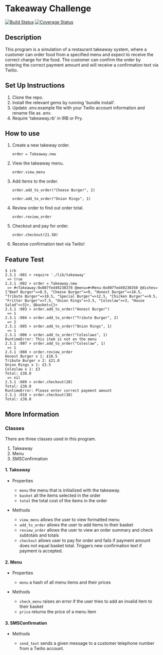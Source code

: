 # Takeaway Challenge
[![Build Status](https://travis-ci.org/lsewilson/takeaway-challenge.svg?branch=master)](https://travis-ci.org/lsewilson/takeaway-challenge)
[![Coverage Status](https://coveralls.io/repos/github/lsewilson/takeaway-challenge/badge.svg?branch=master)](https://coveralls.io/github/lsewilson/takeaway-challenge?branch=master)

## Description

This program is a simulation of a restaurant takeaway system, where a customer can order food from a specified menu and expect to receive the correct charge for the food.
The customer can confirm the order by entering the correct payment amount and will receive a confirmation text via Twilio.

## Set Up Instructions

1. Clone the repo.
2. Install the relevant gems by running 'bundle install'.
3. Update .env.example file with your Twilio account information and rename file as .env.
4. Require 'takeaway.rb' in IRB or Pry.

## How to use

1. Create a new takeway order.

    `order = Takeaway.new`

2. View the takeaway menu.

    `order.view_menu`

3. Add items to the order.

    `order.add_to_order("Cheese Burger", 2)`

    `order.add_to_order("Onion Rings", 1)`

4. Review order to find out order total.

    `order.review_order`

5. Checkout and pay for order.

    `order.checkout(21.50)`

6. Receive confirmation text via Twilio!

## Feature Test

```
$ irb
2.3.1 :001 > require './lib/takeaway'
 => true
2.3.1 :002 > order = Takeaway.new
 => #<Takeaway:0x007fed49230378 @menu=#<Menu:0x007fed49230350 @dishes={"Beef Burger"=>8.5, "Cheese Burger"=>9, "Honest Burger"=>10.5, "Tribute Burger"=>10.5, "Special Burger"=>12.5, "Chicken Burger"=>9.5, "Fritter Burger"=>7.5, "Onion Rings"=>3.5, "Coleslaw"=>3, "House Salad"=>3}>, @basket={}>
2.3.1 :003 > order.add_to_order("Honest Burger")
 => 1
2.3.1 :004 > order.add_to_order("Tribute Burger", 2)
 => 2
2.3.1 :005 > order.add_to_order("Onion Rings", 1)
 => 1
2.3.1 :006 > order.add_to_order("Coleslaws", 1)
RuntimeError: This item is not on the menu
2.3.1 :007 > order.add_to_order("Coleslaw", 1)
 => 1
2.3.1 :008 > order.review_order
Honest Burger x 1: £10.5
Tribute Burger x 2: £21.0
Onion Rings x 1: £3.5
Coleslaw x 1: £3
Total: £38.0
 => nil
2.3.1 :009 > order.checkout(28)
Total: £38.0
RuntimeError: Please enter correct payment amount
2.3.1 :010 > order.checkout(38)
Total: £38.0
```


## More Information

### Classes

There are three classes used in this program.

1. Takeaway
2. Menu
3. SMSConfirmation

#### 1. Takeaway

* Properties

  * `menu` the menu that is initialized with the takeaway.
  * `basket` all the items selected in the order
  * `total` the total cost of the items in the order

* Methods

  * `view_menu` allows the user to view formatted menu
  * `add_to_order` allows the user to add items to their basket
  * `review_order` allows the user to view an order summary and check subtotals and totals
  * `checkout` allows user to pay for order and fails if payment amount does not equal basket total. Triggers new confirmation text if payment is accepted.

#### 2. Menu

* Properties

  * `menu` a hash of all menu items and their prices

* Methods

  * `check_menu` raises an error if the user tries to add an invalid item to their basket
  * `price` returns the price of a menu item

#### 3. SMSConfirmation

* Methods

  * `send_text` sends a given message to a customer telephone number from a Twilio account.
